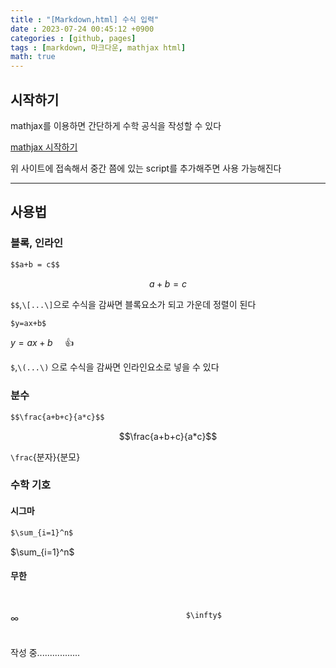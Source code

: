 ```yaml
---
title : "[Markdown,html] 수식 입력"
date : 2023-07-24 00:45:12 +0900
categories : [github, pages]
tags : [markdown, 마크다운, mathjax html]
math: true
---
```


## 시작하기

mathjax를 이용하면 간단하게 수학 공식을 작성할 수 있다

[mathjax 시작하기](https://www.mathjax.org/#gettingstarted)

위 사이트에 접속해서 중간 쯤에 있는 script를 추가해주면 사용 가능해진다

---

## 사용법

### 블록, 인라인

```markdown
$$a+b = c$$
```
$$a+b=c$$

`$$`,`\[...\]`으로 수식을 감싸면 블록요소가 되고 가운데 정렬이 된다

```markdown
$y=ax+b$
```
$y=ax+b$ &nbsp;&nbsp;&nbsp;&nbsp;👍

`$`,`\(...\)` 으로 수식을 감싸면 인라인요소로 넣을 수 있다


### 분수

```markdown
$$\frac{a+b+c}{a*c}$$
```
$$\frac{a+b+c}{a*c}$$

`\frac`{분자}{분모}


### 수학 기호

#### 시그마
```markdown
$\sum_{i=1}^n$
```
$\sum_{i=1}^n$

#### 무한

<div style="display: flex;">
  <div style="flex: 1;">
    <br>

$\infty$

  </div>
  <div style="flex: 1;">
    <pre><code>
    $\infty$
    </code></pre>
  </div>
</div>

작성 중.................